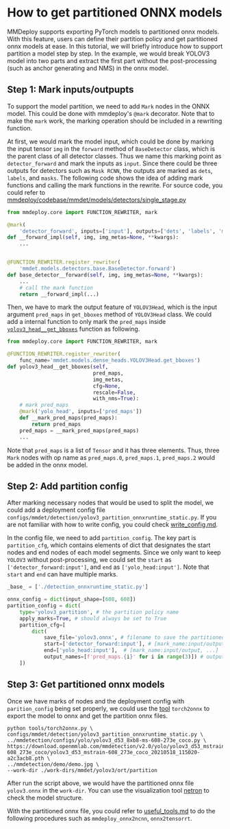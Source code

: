 # How to get partitioned ONNX models

MMDeploy supports exporting PyTorch models to partitioned onnx models. With this feature, users can define their partition policy and get partitioned onnx models at ease. In this tutorial, we will briefly introduce how to support partition a model step by step. In the example, we would break YOLOV3 model into two parts and extract the first part without the post-processing (such as anchor generating and NMS) in the onnx model.

## Step 1: Mark inputs/outpupts

To support the model partition, we need to add `Mark` nodes in the ONNX model. This could be done with mmdeploy's `@mark` decorator. Note that to make the `mark` work, the marking operation should be included in a rewriting function.

At first, we would mark the model input, which could be done by marking the input tensor `img` in the `forward` method of `BaseDetector` class, which is the parent class of all detector classes. Thus we name this marking point as `detector_forward` and mark the inputs as `input`. Since there could be three outputs for detectors such as `Mask RCNN`, the outputs are marked as  `dets`, `labels`, and `masks`. The following code shows the idea of adding mark functions and calling the mark functions in the rewrite. For source code, you could refer to [mmdeploy/codebase/mmdet/models/detectors/single_stage.py](https://github.com/open-mmlab/mmdeploy/blob/4fc8828af84281b62be143012cd9f9dafd1e7cc2/mmdeploy/codebase/mmdet/models/detectors/single_stage.py)

```python
from mmdeploy.core import FUNCTION_REWRITER, mark

@mark(
    'detector_forward', inputs=['input'], outputs=['dets', 'labels', 'masks'])
def __forward_impl(self, img, img_metas=None, **kwargs):
    ...


@FUNCTION_REWRITER.register_rewriter(
    'mmdet.models.detectors.base.BaseDetector.forward')
def base_detector__forward(self, img, img_metas=None, **kwargs):
    ...
    # call the mark function
    return __forward_impl(...)
```

Then, we have to mark the output feature of `YOLOV3Head`, which is the input argument `pred_maps` in `get_bboxes` method of `YOLOV3Head` class. We could add a internal function to only mark the `pred_maps` inside [`yolov3_head__get_bboxes`](https://github.com/open-mmlab/mmdeploy/blob/4fc8828af84281b62be143012cd9f9dafd1e7cc2/mmdeploy/codebase/mmdet/models/dense_heads/yolo_head.py#L16) function as following.

```python
from mmdeploy.core import FUNCTION_REWRITER, mark

@FUNCTION_REWRITER.register_rewriter(
    func_name='mmdet.models.dense_heads.YOLOV3Head.get_bboxes')
def yolov3_head__get_bboxes(self,
                            pred_maps,
                            img_metas,
                            cfg=None,
                            rescale=False,
                            with_nms=True):
    # mark pred_maps
    @mark('yolo_head', inputs=['pred_maps'])
    def __mark_pred_maps(pred_maps):
        return pred_maps
    pred_maps = __mark_pred_maps(pred_maps)
    ...
```

Note that `pred_maps` is a list of `Tensor` and it has three elements. Thus, three `Mark` nodes with op name as `pred_maps.0`, `pred_maps.1`, `pred_maps.2` would be added in the onnx model.

## Step 2: Add partition config

After marking necessary nodes that would be used to split the model, we could add a deployment config file `configs/mmdet/detection/yolov3_partition_onnxruntime_static.py`. If you are not familiar with how to write config, you could check [write_config.md](../02-how-to-run/write_config.md).

In the config file, we need to add `partition_config`. The key part is `partition_cfg`, which contains elements of dict that designates the start nodes and end nodes of each model segments. Since we only want to keep `YOLOV3` without post-processing, we could set the `start` as `['detector_forward:input']`, and `end` as `['yolo_head:input']`. Note that `start` and `end` can have multiple marks.

```python
_base_ = ['./detection_onnxruntime_static.py']

onnx_config = dict(input_shape=[608, 608])
partition_config = dict(
    type='yolov3_partition', # the partition policy name
    apply_marks=True, # should always be set to True
    partition_cfg=[
        dict(
            save_file='yolov3.onnx', # filename to save the partitioned onnx model
            start=['detector_forward:input'], # [mark_name:input/output, ...]
            end=['yolo_head:input'],  # [mark_name:input/output, ...]
            output_names=[f'pred_maps.{i}' for i in range(3)]) # output names
    ])

```

## Step 3: Get partitioned onnx models

Once we have marks of nodes and the deployment config with `parition_config` being set properly, we could use the [tool](../02-how-to-run/useful_tools.md) `torch2onnx` to export the model to onnx and get the partition onnx files.

```shell
python tools/torch2onnx.py \
configs/mmdet/detection/yolov3_partition_onnxruntime_static.py \
../mmdetection/configs/yolo/yolov3_d53_8xb8-ms-608-273e_coco.py \
https://download.openmmlab.com/mmdetection/v2.0/yolo/yolov3_d53_mstrain-608_273e_coco/yolov3_d53_mstrain-608_273e_coco_20210518_115020-a2c3acb8.pth \
../mmdetection/demo/demo.jpg \
--work-dir ./work-dirs/mmdet/yolov3/ort/partition
```

After run the script above, we would have the partitioned onnx file `yolov3.onnx` in the `work-dir`. You can use the visualization tool [netron](https://netron.app/) to check the model structure.

With the partitioned onnx file, you could refer to [useful_tools.md](../02-how-to-run/useful_tools.md) to do the following procedures such as `mmdeploy_onnx2ncnn`, `onnx2tensorrt`.
